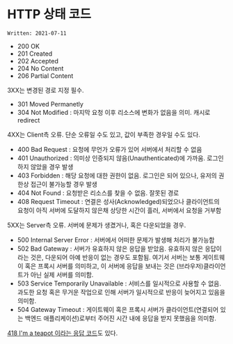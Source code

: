 # HTTP 상태 코드

`Written: 2021-07-11`

- 200 OK
- 201 Created
- 202 Accepted
- 204 No Content
- 206 Partial Content

3XX는 변경된 경로 지정 필수.
- 301 Moved Permanetly
- 304 Not Modified : 마지막 요청 이후 리소스에 변화가 없음을 의미. 캐시로 redirect

4XX는 Client측 오류. 단순 오류일 수도 있고, 값이 부족한 경우일 수도 있다.
- 400 Bad Request : 요청에 무언가 오류가 있어 서버에서 처리할 수 없음
- 401 Unauthorized : 의미상 인증되지 않음(Unauthenticated)에 가까움. 로그인하지 않았을 경우 발생
- 403 Forbidden : 해당 요청에 대한 권한이 없음. 로그인은 되어 있으나, 유저의 권한상 접근이 불가능할 경우 발생
- 404 Not Found : 요청받은 리소스를 찾을 수 없음. 잘못된 경로
- 408 Request Timeout : 연결은 성사(Acknowledged)되었으나 클라이언트의 요청이 아직 서버에 도달하지 않은채 상당한 시간이 흘러, 서버에서 요청을 거부함

5XX는 Server측 오류. 서버에 문제가 생겼거나, 혹은 다운되었을 경우.
- 500 Internal Server Error : 서버에서 어떠한 문제가 발생해 처리가 불가능함
- 502 Bad Gateway : 서버가 유효하지 않은 응답을 받았음. 유효하지 않은 응답이라는 것은, 다운되어 아예 반응이 없는 경우도 포함됨. 여기서 서버는 보통 게이트웨이 혹은 프록시 서버를 의미하고, 이 서버에 응답을 보내는 것은 (브라우저)클라이언트가 아닌 실제 서버를 의미함.
- 503 Service Temporarily Unavailable : 서비스를 일시적으로 사용할 수 없음. 과도한 요청 혹은 무거운 작업으로 인해 서버가 일시적으로 반응이 늦어지고 있음을 의미함.
- 504 Gateway Timeout : 게이트웨이 혹은 프록시 서버가 클라이언트(연결되어 있는 백엔드 애플리케이션)로부터 주어진 시간 내에 응답을 받지 못했음을 의미함.


[418 I'm a teapot 이라는 응답 코드](https://developer.mozilla.org/ko/docs/Web/HTTP/Status/418)도 있다.